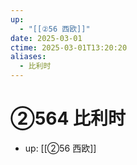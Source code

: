 ```yaml
---
up:
  - "[[②56 西欧]]"
date: 2025-03-01
ctime: 2025-03-01T13:20:20
aliases:
  - 比利时
---
```


# ②564 比利时

- up: [[②56 西欧]]
